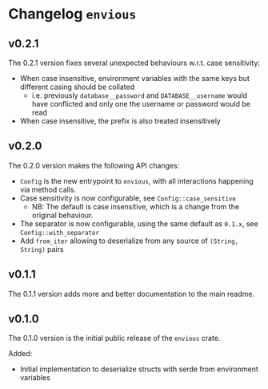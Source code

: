 # Changelog `envious`

## v0.2.1

The 0.2.1 version fixes several unexpected behaviours w.r.t. case sensitivity:

- When case insensitive, environment variables with the same keys but different casing should be collated
  - i.e. previously `database__password` and `DATABASE__username` would have conflicted and only one the username or password would be read
- When case insensitive, the prefix is also treated insensitively

## v0.2.0

The 0.2.0 version makes the following API changes:

- `Config` is the new entrypoint to `envious`, with all interactions happening via method calls.
- Case sensitivity is now configurable, see `Config::case_sensitive`
    - NB: The default is case insensitive, which is a change from the original behaviour.
- The separator is now configurable, using the same default as `0.1.x`, see `Config::with_separator`
- Add `from_iter` allowing to deserialize from any source of `(String, String)` pairs

## v0.1.1

The 0.1.1 version adds more and better documentation to the main readme.

## v0.1.0

The 0.1.0 version is the initial public release of the `envious` crate.

Added:

- Initial implementation to deserialize structs with serde from environment variables
